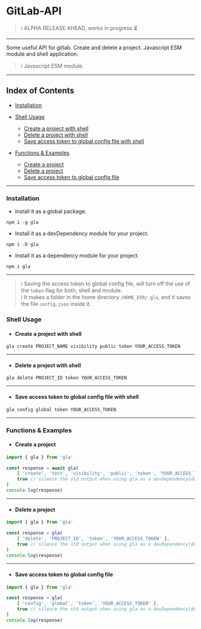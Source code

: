 # GitLab-API

> ℹ️ ALPHA RELEASE AHEAD, works in progress ⏳

___

Some useful API for gitlab. Create and delete a project. Javascript ESM module and shell application.

> ℹ️ Javascript ESM module.

___

## Index of Contents

- [Installation](#installation)

- [Shell Usage](#shell-usage)

  - [Create a project with shell](#create-a-project-with-shell)
  - [Delete a project with shell](#delete-a-project-with-shell)
  - [Save access token to global config file with shell](#save-access-token-to-global-config-file-with-shell)

- [Functions &amp; Examples](#)

  - [Create a project](#create-a-project)
  - [Delete a project](#delete-a-project)
  - [Save access token to global config file](#save-access-token-to-global-config-file)

___

### Installation

- Install it as a global package.
```shell
npm i -g gla
```

- Install it as a devDependency module for your project.

```shell
npm i -D gla
```

- Install it as a dependency module for your project.
```shell
npm i gla
```

___

> ℹ️ Saving the access token to global config file, will turn off the use of the `token` flag for both, shell and module.  
> ℹ️ It makes a folder in the home directory `/HOME_DIR/.gla`, and it saves the file `config.json` inside it.

### Shell Usage

- #### Create a project with shell

```shell
gla create PROJECT_NAME visibility public token YOUR_ACCESS_TOKEN
```

___

- #### Delete a project with shell

```shell
gla delete PROJECT_ID token YOUR_ACCESS_TOKEN
```

___

- #### Save access token to global config file with shell

```shell
gla config global token YOUR_ACCESS_TOKEN
```

___

### Functions &amp; Examples

- #### Create a project

```javascript
import { gla } from 'gla'

const response = await gla(
    [ 'create', 'test', 'visibility', 'public', 'token', 'YOUR_ACCESS_TOKEN' ],
    true // silence the std output when using gla as a devDependency|dependency in your project
)
console.log(response)
```

___

- #### Delete a project

```javascript
import { gla } from 'gla'

const response = gla(
    [ 'delete', 'PROJECT_ID', 'token', 'YOUR_ACCESS_TOKEN' ],
    true // silence the std output when using gla as a devDependency|dependency in your project
)
console.log(response)
```

___

- #### Save access token to global config file

```javascript
import { gla } from 'gla'

const response = gla(
    [ 'config', 'global', 'token', 'YOUR_ACCESS_TOKEN' ],
    true // silence the std output when using gla as a devDependency|dependency in your project
)
console.log(response)
```
